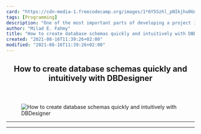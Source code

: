 ```yaml
---
card: "https://cdn-media-1.freecodecamp.org/images/1*6Y5Szhl_pNIkjhu0Uo3rEw.png"
tags: [Programming]
description: "One of the most important parts of developing a project is ha"
author: "Milad E. Fahmy"
title: "How to create database schemas quickly and intuitively with DBDesigner"
created: "2021-08-16T11:39:26+02:00"
modified: "2021-08-16T11:39:26+02:00"
---
```

<div class="site-wrapper">
<main id="site-main" class="site-main outer">
<div class="inner">
<article class="post-full post tag-programming tag-technology tag-coding tag-database tag-tech ">
<header class="post-full-header">
<h1 class="post-full-title">How to create database schemas quickly and intuitively with DBDesigner</h1>
</header>
<figure class="post-full-image">
<picture>
<source media="(max-width: 700px)" sizes="1px" srcset="data:image/gif;base64,R0lGODlhAQABAIAAAAAAAP///yH5BAEAAAAALAAAAAABAAEAAAIBRAA7 1w">
<source media="(min-width: 701px)" sizes="(max-width: 800px) 400px,
(max-width: 1170px) 700px,
1400px" srcset="https://cdn-media-1.freecodecamp.org/images/1*6Y5Szhl_pNIkjhu0Uo3rEw.png 300w,
https://cdn-media-1.freecodecamp.org/images/1*6Y5Szhl_pNIkjhu0Uo3rEw.png 600w,
https://cdn-media-1.freecodecamp.org/images/1*6Y5Szhl_pNIkjhu0Uo3rEw.png 1000w,
https://cdn-media-1.freecodecamp.org/images/1*6Y5Szhl_pNIkjhu0Uo3rEw.png 2000w">
<img onerror="this.style.display='none'" src="https://cdn-media-1.freecodecamp.org/images/1*6Y5Szhl_pNIkjhu0Uo3rEw.png" alt="How to create database schemas quickly and intuitively with DBDesigner">
</picture>
</figure>
<section class="post-full-content">
<div class="post-content">
</div>
<hr>
<hr>
</section>
</article>
</div>
</main>
</div>
<!-- Google Tag Manager (noscript) -->
<!-- End Google Tag Manager (noscript) -->
